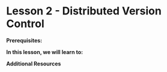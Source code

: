 Lesson 2 - Distributed Version Control
==============================
**Prerequisites:**

**In this lesson, we will learn to:**

**Additional Resources**
